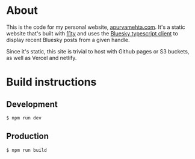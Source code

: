 # About
This is the code for my personal website, [apurvamehta.com](https://apurvamehta.com). It's a static website that's built with [11ty](https://11ty.dev) and uses the [Bluesky typescript client](https://docs.bsky.app/docs/starter-templates/clients) to display recent Bluesky posts from a given handle.

Since it's static, this site is trivial to host with Github pages or S3 buckets, as well as Vercel and netlify.

# Build instructions

## Development

```shell
$ npm run dev
```

## Production

```shell
$ npm run build
```

